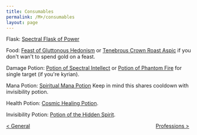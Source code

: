 ```yaml
---
title: Consumables
permalink: /M+/consumables
layout: page
---
```


Flask: [Spectral Flask of Power](https://www.wowhead.com/item=171276/spectral-flask-of-power) 

Food: [Feast of Gluttonous Hedonism](https://www.wowhead.com/item=172043/feast-of-gluttonous-hedonism) or 
[Tenebrous Crown Roast Aspic](https://www.wowhead.com/spell=308405/tenebrous-crown-roast-aspic) if you don't wan't to spend gold on a feast.

Damage Potion: [Potion of Spectral Intellect](https://www.wowhead.com/item=171273/potion-of-spectral-intellect) or [Potion of Phantom Fire](https://www.wowhead.com/item=171349/potion-of-phantom-fire) for single target (if you're kyrian).

Mana Potion: [Spiritual Mana Potion](https://www.wowhead.com/item=171268/spiritual-mana-potion) Keep in mind this shares cooldown with invisibility potion.

Health Potion: [Cosmic Healing Potion](https://ptr.wowhead.com/item=187802/cosmic-healing-potion).

Invisibility Potion: [Potion of the Hidden Spirit](https://www.wowhead.com/item=171266/potion-of-the-hidden-spirit).

<div>
<div style="text-align:left;display: inline-block;width: 49%;">
<a href="/M+/general"> < General</a>
</div>
<div style="text-align:right;display: inline-block;width: 49%;">
<a href="/M+/professions"> Professions ></a>
</div>
</div>
